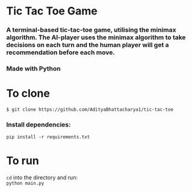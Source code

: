 # Tic Tac Toe Game

### A terminal-based tic-tac-toe game, utilising the minimax algorithm. The AI-player uses the minimax algorithm to take decisions on each turn and the human player will get a recommendation before each move.

### Made with Python

# To clone

`$ git clone https://github.com/AdityaBhattacharya1/tic-tac-toe`

### Install dependencies:

`pip install -r requirements.txt`

# To run

`cd` into the directory and run: <br>
`python main.py`
